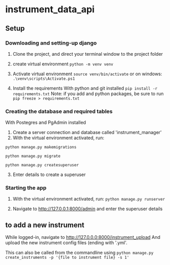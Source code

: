 # instrument_data_api


## Setup

### Downloading and setting-up django
    
1. Clone the project, and direct your terminal window to the project folder 
2. create virtual environment
    ```python -m venv venv```
3. Activate virtual environment
```source venv/bin/activate```
or on windows: 
```.\venv\scripts\Activate.ps1 ```

4. Install the requirements
With python and git installed
```pip install -r requirements.txt```
Note: if you add and python packages, be sure to run ```pip freeze > requirements.txt```

### Creating the database and required tables
With Postegres and PgAdmin installed

1. Create a server connection and database called 'instrument_manager'
2. With the virtual environment activated, run:
``` 
python manage.py makemigrations

python manage.py migrate

python manage.py createsuperuser
```
3. Enter details to create a superuser

### Starting the app
1. With the virtual environment activated, run:
```python manage.py runserver```
   
2. Navigate to http://127.0.0.1:8000/admin and enter the superuser details

## to add a new instrument

While logged-in, navigate to http://127.0.0.0:8000/instrument_upload
And upload the new instrument config files (ending with '.yml'.

This can also be called from the commandline using
``python manage.py create_instruments -p '{file to instrument file} -s 1'``


